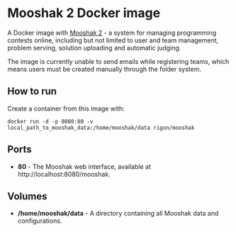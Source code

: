 # Mooshak 2 Docker image

A Docker image with [Mooshak 2](https://mooshak2.dcc.fc.up.pt) - a system for managing programming contests online, including but not limited to user and team management, problem serving, solution uploading and automatic judging.

The image is currently unable to send emails while registering teams, which means users must be created manually through the folder system.

## How to run

Create a container from this image with:

```
docker run -d -p 8080:80 -v local_path_to_mooshak_data:/home/mooshak/data rigon/mooshak
```

## Ports

- **80** - The Mooshak web interface, available at http://localhost:8080/mooshak.

## Volumes

- **/home/mooshak/data** - A directory containing all Mooshak data and configurations.
